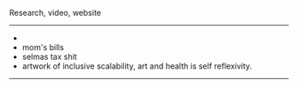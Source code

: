 Research, video, website


----
- 
- mom's bills
- selmas tax shit
- artwork of inclusive scalability, art and health is self reflexivity.
----
